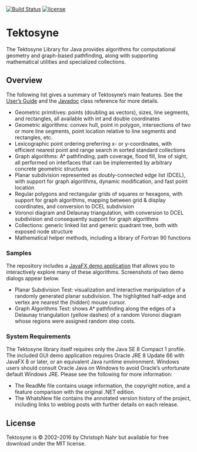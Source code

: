 [![Build Status](https://travis-ci.org/kynosarges/tektosyne.svg?branch=master)](https://travis-ci.org/kynosarges/tektosyne)
[![license](https://img.shields.io/github/license/mashape/apistatus.svg)](https://raw.githubusercontent.com/kynosarges/tektosyne/master/LICENSE.txt)


# Tektosyne

The Tektosyne Library for Java provides algorithms for computational geometry and graph-based pathfinding,
along with supporting mathematical utilities and specialized collections.



## Overview

The following list gives a summary of Tektosyne’s main features.
See the [User’s Guide](https://github.com/kynosarges/tektosyne/raw/master/docs/TektosyneGuide.pdf) and the [Javadoc](https://kynosarges.github.io/tektosyne/javadoc/) class reference for more details.

* Geometric primitives: points (doubling as vectors), sizes, line segments, and rectangles, all available with int and double coordinates
* Geometric algorithms: convex hull, point in polygon, intersections of two or more line segments, point location relative to line segments and rectangles, etc.
* Lexicographic point ordering preferring x- or y-coordinates, with efficient nearest point and range search in sorted standard collections
* Graph algorithms: A* pathfinding, path coverage, flood fill, line of sight, all performed on interfaces that can be implemented by arbitrary concrete geometric structures
* Planar subdivision represented as doubly-connected edge list (DCEL), with support for graph algorithms, dynamic modification, and fast point location
* Regular polygons and rectangular grids of squares or hexagons, with support for graph algorithms, mapping between grid & display coordinates, and conversion to DCEL subdivision
* Voronoi diagram and Delaunay triangulation, with conversion to DCEL subdivision and consequently support for graph algorithms
* Collections: generic linked list and generic quadrant tree, both with exposed node structure
* Mathematical helper methods, including a library of Fortran 90 functions


### Samples

The repository includes a [JavaFX demo application](https://github.com/kynosarges/tektosyne/raw/master/tektosyne-demo/demo-jar/tektosyne-demo.jar) that allows you to interactively explore many of these algorithms.
Screenshots of two demo dialogs appear below.

* Planar Subdivision Test: visualization and interactive manipulation of a randomly generated planar subdivision. The highlighted half-edge and vertex are nearest the (hidden) mouse cursor.
* Graph Algorithms Test: shows A* pathfinding along the edges of a Delaunay triangulation (yellow dashes) of a random Voronoi diagram whose regions were assigned random step costs.


### System Requirements


The Tektosyne library itself requires only the Java SE 8 Compact 1 profile. The included GUI demo application requires Oracle JRE 8 Update 66 with JavaFX 8 or later, or an equivalent Java runtime environment. Windows users should consult Oracle Java on Windows to avoid Oracle’s unfortunate default Windows JRE. Please see the following for more information:

* The ReadMe file contains usage information, the copyright notice, and a feature comparison with the original .NET edition.
* The WhatsNew file contains the annotated version history of the project, including links to weblog posts with further details on each release.


## License


Tektosyne is © 2002–2016 by Christoph Nahr but available for free download under the MIT license.
